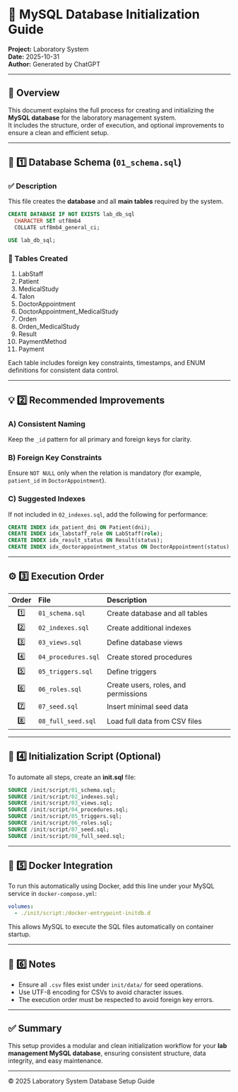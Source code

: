 # 🧪 MySQL Database Initialization Guide

**Project:** Laboratory System  
**Date:** 2025-10-31  
**Author:** Generated by ChatGPT

---

## 📘 Overview

This document explains the full process for creating and initializing the **MySQL database** for the laboratory management system.  
It includes the structure, order of execution, and optional improvements to ensure a clean and efficient setup.

---

## 🧱 1️⃣ Database Schema (`01_schema.sql`)

### ✅ Description
This file creates the **database** and all **main tables** required by the system.

```sql
CREATE DATABASE IF NOT EXISTS lab_db_sql
  CHARACTER SET utf8mb4
  COLLATE utf8mb4_general_ci;

USE lab_db_sql;
```

### 🧩 Tables Created
1. LabStaff  
2. Patient  
3. MedicalStudy  
4. Talon  
5. DoctorAppointment  
6. DoctorAppointment_MedicalStudy  
7. Orden  
8. Orden_MedicalStudy  
9. Result  
10. PaymentMethod  
11. Payment

Each table includes foreign key constraints, timestamps, and ENUM definitions for consistent data control.

---

## 💡 2️⃣ Recommended Improvements

### A) Consistent Naming
Keep the `_id` pattern for all primary and foreign keys for clarity.

### B) Foreign Key Constraints
Ensure `NOT NULL` only when the relation is mandatory (for example, `patient_id` in `DoctorAppointment`).

### C) Suggested Indexes
If not included in `02_indexes.sql`, add the following for performance:

```sql
CREATE INDEX idx_patient_dni ON Patient(dni);
CREATE INDEX idx_labstaff_role ON LabStaff(role);
CREATE INDEX idx_result_status ON Result(status);
CREATE INDEX idx_doctorappointment_status ON DoctorAppointment(status);
```

---

## ⚙️ 3️⃣ Execution Order

| Order | File | Description |
|:------:|:------------------|:--------------------------------------|
| 1️⃣ | `01_schema.sql` | Create database and all tables |
| 2️⃣ | `02_indexes.sql` | Create additional indexes |
| 3️⃣ | `03_views.sql` | Define database views |
| 4️⃣ | `04_procedures.sql` | Create stored procedures |
| 5️⃣ | `05_triggers.sql` | Define triggers |
| 6️⃣ | `06_roles.sql` | Create users, roles, and permissions |
| 7️⃣ | `07_seed.sql` | Insert minimal seed data |
| 8️⃣ | `08_full_seed.sql` | Load full data from CSV files |

---

## 🧰 4️⃣ Initialization Script (Optional)

To automate all steps, create an **init.sql** file:

```sql
SOURCE /init/script/01_schema.sql;
SOURCE /init/script/02_indexes.sql;
SOURCE /init/script/03_views.sql;
SOURCE /init/script/04_procedures.sql;
SOURCE /init/script/05_triggers.sql;
SOURCE /init/script/06_roles.sql;
SOURCE /init/script/07_seed.sql;
SOURCE /init/script/08_full_seed.sql;
```

---

## 🐳 5️⃣ Docker Integration

To run this automatically using Docker, add this line under your MySQL service in `docker-compose.yml`:

```yaml
volumes:
  - ./init/script:/docker-entrypoint-initdb.d
```

This allows MySQL to execute the SQL files automatically on container startup.

---

## 🧾 6️⃣ Notes

- Ensure all `.csv` files exist under `init/data/` for seed operations.  
- Use UTF-8 encoding for CSVs to avoid character issues.  
- The execution order must be respected to avoid foreign key errors.

---

## ✅ Summary

This setup provides a modular and clean initialization workflow for your **lab management MySQL database**, ensuring consistent structure, data integrity, and easy maintenance.

---

© 2025 Laboratory System Database Setup Guide
